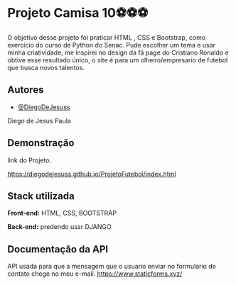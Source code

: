 
# Projeto Camisa 10⚽⚽⚽


O objetivo desse projeto foi praticar HTML , CSS e Bootstrap, como exercício do curso de Python do Senac. Pude escolher um tema e usar minha criatividade, me inspirei no design da fã page do Cristiano Ronaldo e obtive esse resultado único, o site é para um olheiro/empresario de futebol que busca novos talentos.
## Autores

- [@DiegoDeJesuss](https://github.com/DiegoDeJesuss)

Diego de Jesus Paula
## Demonstração

link do Projeto.

https://diegodejesuss.github.io/ProjetoFutebol/index.html
## Stack utilizada

**Front-end:** HTML, CSS, BOOTSTRAP

**Back-end:** predendo usar DJANGO.


## Documentação da API

API usada para que a mensagem que o usuario enviar no formulario de contato chege no meu e-mail.
https://www.staticforms.xyz/

